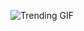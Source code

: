 
<!-- GIF_SECTION -->
![Trending GIF](https://media4.giphy.com/media/v1.Y2lkPThiYjIxNzcyMmFvN2JpdWd4dTFoMXA3cXVtZ2w0Yjl3cnR6aTZiMmJwc3ZhcTFhZiZlcD12MV9naWZzX3NlYXJjaCZjdD1n/wQAbcl6iDnawokpLj9/giphy.gif)
<!-- END_GIF_SECTION -->
